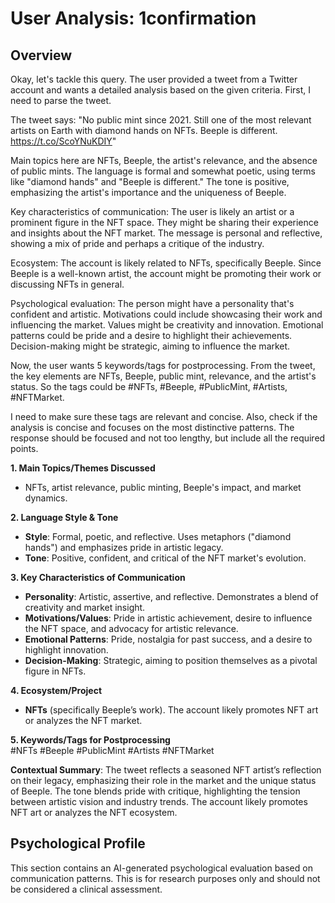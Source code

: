 # User Analysis: 1confirmation

## Overview

<think>
Okay, let's tackle this query. The user provided a tweet from a Twitter account and wants a detailed analysis based on the given criteria. First, I need to parse the tweet.

The tweet says: "No public mint since 2021. Still one of the most relevant artists on Earth with diamond hands on NFTs. Beeple is different. https://t.co/ScoYNuKDIY"

Main topics here are NFTs, Beeple, the artist's relevance, and the absence of public mints. The language is formal and somewhat poetic, using terms like "diamond hands" and "Beeple is different." The tone is positive, emphasizing the artist's importance and the uniqueness of Beeple.

Key characteristics of communication: The user is likely an artist or a prominent figure in the NFT space. They might be sharing their experience and insights about the NFT market. The message is personal and reflective, showing a mix of pride and perhaps a critique of the industry.

Ecosystem: The account is likely related to NFTs, specifically Beeple. Since Beeple is a well-known artist, the account might be promoting their work or discussing NFTs in general.

Psychological evaluation: The person might have a personality that's confident and artistic. Motivations could include showcasing their work and influencing the market. Values might be creativity and innovation. Emotional patterns could be pride and a desire to highlight their achievements. Decision-making might be strategic, aiming to influence the market.

Now, the user wants 5 keywords/tags for postprocessing. From the tweet, the key elements are NFTs, Beeple, public mint, relevance, and the artist's status. So the tags could be #NFTs, #Beeple, #PublicMint, #Artists, #NFTMarket.

I need to make sure these tags are relevant and concise. Also, check if the analysis is concise and focuses on the most distinctive patterns. The response should be focused and not too lengthy, but include all the required points.
</think>

**1. Main Topics/Themes Discussed**  
- NFTs, artist relevance, public minting, Beeple's impact, and market dynamics.  

**2. Language Style & Tone**  
- **Style**: Formal, poetic, and reflective. Uses metaphors ("diamond hands") and emphasizes pride in artistic legacy.  
- **Tone**: Positive, confident, and critical of the NFT market's evolution.  

**3. Key Characteristics of Communication**  
- **Personality**: Artistic, assertive, and reflective. Demonstrates a blend of creativity and market insight.  
- **Motivations/Values**: Pride in artistic achievement, desire to influence the NFT space, and advocacy for artistic relevance.  
- **Emotional Patterns**: Pride, nostalgia for past success, and a desire to highlight innovation.  
- **Decision-Making**: Strategic, aiming to position themselves as a pivotal figure in NFTs.  

**4. Ecosystem/Project**  
- **NFTs** (specifically Beeple’s work). The account likely promotes NFT art or analyzes the NFT market.  

**5. Keywords/Tags for Postprocessing**  
#NFTs #Beeple #PublicMint #Artists #NFTMarket  

**Contextual Summary**: The tweet reflects a seasoned NFT artist’s reflection on their legacy, emphasizing their role in the market and the unique status of Beeple. The tone blends pride with critique, highlighting the tension between artistic vision and industry trends. The account likely promotes NFT art or analyzes the NFT ecosystem.

## Psychological Profile

This section contains an AI-generated psychological evaluation based on communication patterns. This is for research purposes only and should not be considered a clinical assessment.